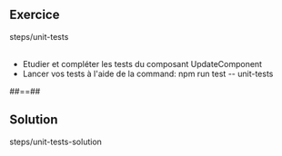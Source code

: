 <!-- .slide: class="sfeir-bg-pink exercice" -->
## Exercice
<span class="center bold">steps/unit-tests</span>
<br><br>
- Etudier et compléter les tests du composant UpdateComponent
- Lancer vos tests à l'aide de la command: npm run test -- unit-tests

##==##

<!-- .slide: class="sfeir-bg-blue exercice" -->
## Solution
<span class="full-center bold">steps/unit-tests-solution</span>

